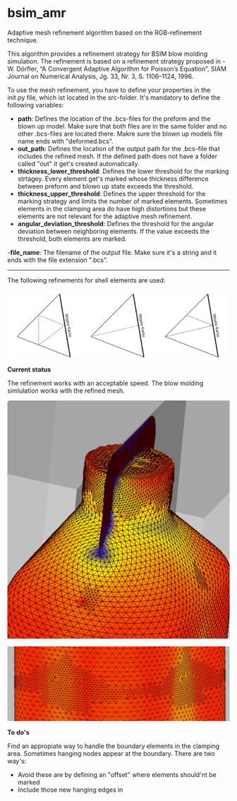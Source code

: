 # bsim_amr
Adaptive mesh refinement algorithm based on the RGB-refinement technique.

This algorithm provides a refinement strategy for BSIM blow molding simulation. The refinement is based on a refinement strategy proposed in 
-W. Dörfler, “A Convergent Adaptive Algorithm for Poisson’s Equation”, SIAM
Journal on Numerical Analysis, Jg. 33, Nr. 3, S. 1106–1124, 1996.

To use the mesh refinement, you have to define your properties in the init.py file, which ist located
in the src-folder. It's mandatory to define the following variables:

- **path**: Defines the location of the .bcs-files for the preform and the blown up model. Make sure that both files are in the same folder
and no other .bcs-files are located there. Makre sure the blown up models file name ends with "deformed.bcs".
- **out_path**: Defines the location of the output path for the .bcs-file that includes the refined mesh. If the defined path
does not have a folder called "out" it get's created automatically.
- **thickness_lower_threshold**: Defines the lower threshold for the marking strtagey. Every element get's marked whose
thickness difference between preform and blown up state exceeds the threshold.
- **thickness_upper_threshold**: Defines the upper threshold for the marking strategy and limits the number of marked
elements. Sometimes elements in the clamping area do have high distortions but these elements are not relevant for the 
adaptive mesh refinement.
- **angular_deviation_threshold**: Defines the threshold for the angular deviation between neighboring elements. If
the value exceeds the threshold, both elements are marked.

-**file_name**: The filename of the output file. Make sure it's a string and it ends with the file extension ".bcs".

---


The following refinements for shell elements are used:

![Alt text](img/ref_strategy.jpg?raw=true "Refinement strategy")

**Current status**

The refinement works with an acceptable speed. The blow molding simlulation works with the refined mesh.

![Alt text](img/refined_bottle_cap.jpg?raw=true)



![Alt text](img/refined_bottle_body.jpg?raw=true)

**To do's**

Find an appropiate way to handle the boundary elements in the clamping area. Sometimes hanging nodes appear
at the boundary. There are two way's: 

- Avoid these are by defining an "offset" where elements should'nt be marked
- Include those new hanging edges in 